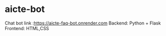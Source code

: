 # aicte-bot
Chat bot link :https://aicte-faq-bot.onrender.com
Backend: Python + Flask
Frontend: HTML,CSS
